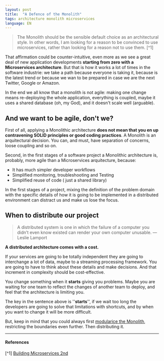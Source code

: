 ```yaml
---
layout: post
title:  "A Defence of the Monolith"
tags: architecture monolith microservices
language: EN
---
```


>The Monolith should be the sensible default choice as an architectural style. 
In other words, I am looking for a reason to be convinced to use microservices, rather than looking for a reason not to use them. [^1]

That affirmation could be counter-intuitive, even more as we see a great deal of new application developments **starting from zero with a Microservices architecture**. But that is how it works a lot of times in the software industrie: we take a path because everyone is taking it, because is the latest trend or because we wan to be prepared in case we are the next Twitter, Google or Amazon. 

In the end we all know that a monolith is not agile: making one change means re-deploying the whole application, everything is coupled, maybe it uses a shared database (oh, my God), and it doesn't scale well (arguable).


## And we want to be agile, don't we?


First of all, applying a Monolithic architecture **does not mean that you en up contravening SOLID principles or good coding practices**. A Monolith is an arquitectural decision. You can, and must, have separation of concerns, loose coupling and so on.

Second, in the first stages of a software project a Monolithic architecture is, probably, more agile than a Microservices arquitecture, because:
- It has much simpler developer workflows
- Simplified monitoring, troubleshooting and Testing
- Simplified reuse of code ( just a shared library)

In the first stages of a project, mixing the definition of the problem domain with the specific details of how it is going to be implemented in a distributed environment can distract us and make us lose the focus.


## When to distribute our project


>A distributed system is one in which the failure of a computer you didn’t even know existed can render your own computer unusable.
—Leslie Lamport

**A distributed architecture comes with a cost.**

If your services are going to be totally independent they are going to interchange a lot of data, maybe to a streaming processing framework. You are going to have to think about these details and make decisions. And that increment in complexity should be cost-effective.

You change something when it **starts** giving you problems. Maybe you are waiting for one team to reflect the changes of another team to deploy, and feel that the architecture is limiting you.

The key in the sentence above is ''**starts**'', if we wait too long the developers are going to solve that limitations with shortcuts, and by when you want to change it will be more difficult.

But, keep in mind that you could always first [modularice the Monolith](https://shopify.engineering/deconstructing-monolith-designing-software-maximizes-developer-productivity#:~:text=A%20modular%20monolith%20is%20a,enforced%20boundaries%20between%20different%20domains.), restricting the boundaries even further. Then distributing it.

---
#### References

[^1] [Building Microservices 2nd](https://www.oreilly.com/library/view/building-microservices-2nd/9781492034018/)
